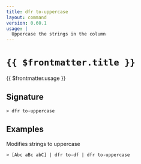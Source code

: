 ```yaml
---
title: dfr to-uppercase
layout: command
version: 0.60.1
usage: |
  Uppercase the strings in the column
---
```


# `{{ $frontmatter.title }}`

<div style='white-space: pre-wrap;'>{{ $frontmatter.usage }}</div>

## Signature

`> dfr to-uppercase `

## Examples

Modifies strings to uppercase

```shell
> [Abc aBc abC] | dfr to-df | dfr to-uppercase
```
